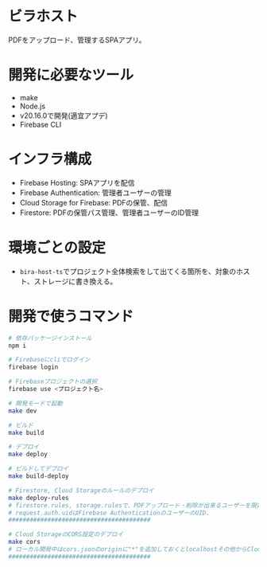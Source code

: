 # ビラホスト
PDFをアップロード、管理するSPAアプリ。

# 開発に必要なツール
- make
- Node.js
- v20.16.0で開発(適宜アプデ)
- Firebase CLI

# インフラ構成

- Firebase Hosting: SPAアプリを配信
- Firebase Authentication: 管理者ユーザーの管理
- Cloud Storage for Firebase: PDFの保管、配信
- Firestore: PDFの保管パス管理、管理者ユーザーのID管理

# 環境ごとの設定
- `bira-host-ts`でプロジェクト全体検索をして出てくる箇所を、対象のホスト、ストレージに書き換える。

# 開発で使うコマンド

```sh
# 依存パッケージインストール
npm i

# Firebaseにcliでログイン
firebase login

# Firebaseプロジェクトの選択
firebase use <プロジェクト名>

# 開発モードで起動
make dev

# ビルド
make build

# デプロイ
make deploy

# ビルドしてデプロイ
make build-deploy

# Firestore, Cloud Storageのルールのデプロイ
make deploy-rules
# firestore.rules, storage.rulesで、PDFアップロード・削除が出来るユーザーを限定している.
# request.auth.uidはFirebase AuthenticationのユーザーのUID.
########################################

# Cloud StorageのCORS設定のデプロイ
make cors
# ローカル開発中はcors.jsonのoriginに"*"を追加しておくとlocalhostその他からCloud Storage（PDF）にアクセスできるようになる。
########################################
```